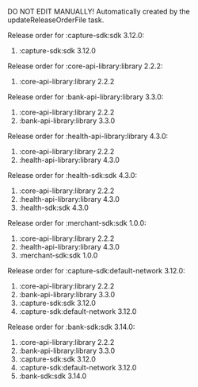 DO NOT EDIT MANUALLY!
Automatically created by the updateReleaseOrderFile task.

Release order for :capture-sdk:sdk 3.12.0:
 1. :capture-sdk:sdk 3.12.0

Release order for :core-api-library:library 2.2.2:
 1. :core-api-library:library 2.2.2

Release order for :bank-api-library:library 3.3.0:
 1. :core-api-library:library 2.2.2
 2. :bank-api-library:library 3.3.0

Release order for :health-api-library:library 4.3.0:
 1. :core-api-library:library 2.2.2
 2. :health-api-library:library 4.3.0

Release order for :health-sdk:sdk 4.3.0:
 1. :core-api-library:library 2.2.2
 2. :health-api-library:library 4.3.0
 3. :health-sdk:sdk 4.3.0

Release order for :merchant-sdk:sdk 1.0.0:
 1. :core-api-library:library 2.2.2
 2. :health-api-library:library 4.3.0
 3. :merchant-sdk:sdk 1.0.0

Release order for :capture-sdk:default-network 3.12.0:
 1. :core-api-library:library 2.2.2
 2. :bank-api-library:library 3.3.0
 3. :capture-sdk:sdk 3.12.0
 4. :capture-sdk:default-network 3.12.0

Release order for :bank-sdk:sdk 3.14.0:
 1. :core-api-library:library 2.2.2
 2. :bank-api-library:library 3.3.0
 3. :capture-sdk:sdk 3.12.0
 4. :capture-sdk:default-network 3.12.0
 5. :bank-sdk:sdk 3.14.0

